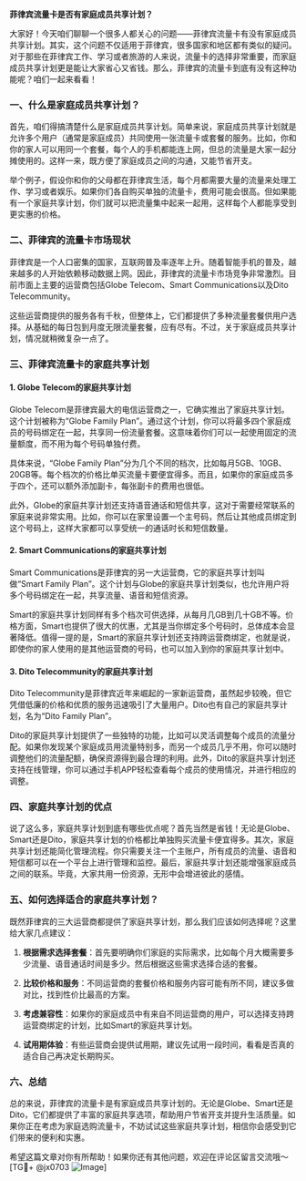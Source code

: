 **菲律宾流量卡是否有家庭成员共享计划？**

大家好！今天咱们聊聊一个很多人都关心的问题——菲律宾流量卡有没有家庭成员共享计划。其实，这个问题不仅适用于菲律宾，很多国家和地区都有类似的疑问。对于那些在菲律宾工作、学习或者旅游的人来说，流量卡的选择非常重要，而家庭成员共享计划更是能让大家省心又省钱。那么，菲律宾的流量卡到底有没有这种功能呢？咱们一起来看看！

### 一、什么是家庭成员共享计划？

首先，咱们得搞清楚什么是家庭成员共享计划。简单来说，家庭成员共享计划就是允许多个用户（通常是家庭成员）共同使用一张流量卡或套餐的服务。比如，你和你的家人可以用同一个套餐，每个人的手机都能连上网，但总的流量是大家一起分摊使用的。这样一来，既方便了家庭成员之间的沟通，又能节省开支。

举个例子，假设你和你的父母都在菲律宾生活，每个月都需要大量的流量来处理工作、学习或者娱乐。如果你们各自购买单独的流量卡，费用可能会很高。但如果能有一个家庭共享计划，你们就可以把流量集中起来一起用，这样每个人都能享受到更实惠的价格。

### 二、菲律宾的流量卡市场现状

菲律宾是一个人口密集的国家，互联网普及率逐年上升。随着智能手机的普及，越来越多的人开始依赖移动数据上网。因此，菲律宾的流量卡市场竞争非常激烈。目前市面上主要的运营商包括Globe Telecom、Smart Communications以及Dito Telecommunity。

这些运营商提供的服务各有千秋，但整体上，它们都提供了多种流量套餐供用户选择。从基础的每日包到月度无限流量套餐，应有尽有。不过，关于家庭成员共享计划，情况就稍微复杂一点了。

### 三、菲律宾流量卡的家庭共享计划

#### 1. Globe Telecom的家庭共享计划

Globe Telecom是菲律宾最大的电信运营商之一，它确实推出了家庭共享计划。这个计划被称为“Globe Family Plan”。通过这个计划，你可以将最多四个家庭成员的号码绑定在一起，共享同一份流量套餐。这意味着你们可以一起使用固定的流量额度，而不用为每个号码单独付费。

具体来说，“Globe Family Plan”分为几个不同的档次，比如每月5GB、10GB、20GB等。每个档次的价格比单买流量卡要便宜得多。而且，如果你的家庭成员多于四个，还可以额外添加副卡，每张副卡的费用也很低。

此外，Globe的家庭共享计划还支持语音通话和短信共享，这对于需要经常联系的家庭来说非常实用。比如，你可以在家里设置一个主号码，然后让其他成员绑定到这个号码上，这样大家都可以享受统一的通话时长和短信数量。

#### 2. Smart Communications的家庭共享计划

Smart Communications是菲律宾的另一大运营商，它的家庭共享计划叫做“Smart Family Plan”。这个计划与Globe的家庭共享计划类似，也允许用户将多个号码绑定在一起，共享流量、语音和短信资源。

Smart的家庭共享计划同样有多个档次可供选择，从每月几GB到几十GB不等。价格方面，Smart也提供了很大的优惠，尤其是当你绑定多个号码时，总体成本会显著降低。值得一提的是，Smart的家庭共享计划还支持跨运营商绑定，也就是说，即使你的家人使用的是其他运营商的号码，也可以加入到你的家庭共享计划中。

#### 3. Dito Telecommunity的家庭共享计划

Dito Telecommunity是菲律宾近年来崛起的一家新运营商，虽然起步较晚，但它凭借低廉的价格和优质的服务迅速吸引了大量用户。Dito也有自己的家庭共享计划，名为“Dito Family Plan”。

Dito的家庭共享计划提供了一些独特的功能，比如可以灵活调整每个成员的流量分配。如果你发现某个家庭成员用流量特别多，而另一个成员几乎不用，你可以随时调整他们的流量配额，确保资源得到最合理的利用。此外，Dito的家庭共享计划还支持在线管理，你可以通过手机APP轻松查看每个成员的使用情况，并进行相应的调整。

### 四、家庭共享计划的优点

说了这么多，家庭共享计划到底有哪些优点呢？首先当然是省钱！无论是Globe、Smart还是Dito，家庭共享计划的价格都比单独购买流量卡便宜得多。其次，家庭共享计划还能简化管理流程。你只需要关注一个主账户，所有成员的流量、语音和短信都可以在一个平台上进行管理和监控。最后，家庭共享计划还能增强家庭成员之间的联系。毕竟，大家共用一份资源，无形中会增进彼此的感情。

### 五、如何选择适合的家庭共享计划？

既然菲律宾的三大运营商都提供了家庭共享计划，那么我们应该如何选择呢？这里给大家几点建议：

1. **根据需求选择套餐**：首先要明确你们家庭的实际需求，比如每个月大概需要多少流量、语音通话时间是多少。然后根据这些需求选择合适的套餐。

2. **比较价格和服务**：不同运营商的套餐价格和服务内容可能有所不同，建议多做对比，找到性价比最高的方案。

3. **考虑兼容性**：如果你的家庭成员中有来自不同运营商的用户，可以选择支持跨运营商绑定的计划，比如Smart的家庭共享计划。

4. **试用期体验**：有些运营商会提供试用期，建议先试用一段时间，看看是否真的适合自己再决定长期购买。

### 六、总结

总的来说，菲律宾的流量卡是有家庭成员共享计划的。无论是Globe、Smart还是Dito，它们都提供了丰富的家庭共享选项，帮助用户节省开支并提升生活质量。如果你正在考虑为家庭选购流量卡，不妨试试这些家庭共享计划，相信你会感受到它们带来的便利和实惠。

希望这篇文章对你有所帮助！如果你还有其他问题，欢迎在评论区留言交流哦～[TG💪+ @jx0703 ![Image](https://github.com/user-attachments/assets/dbca1d08-cadb-493c-b0ec-ad6f7a83f270)]